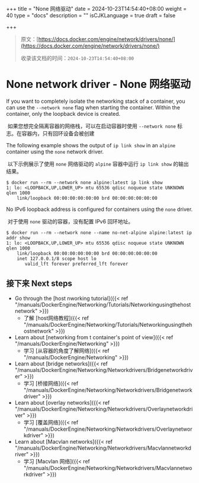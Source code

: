+++
title = "None 网络驱动"
date = 2024-10-23T14:54:40+08:00
weight = 40
type = "docs"
description = ""
isCJKLanguage = true
draft = false

+++

> 原文：[https://docs.docker.com/engine/network/drivers/none/](https://docs.docker.com/engine/network/drivers/none/)
>
> 收录该文档的时间：`2024-10-23T14:54:40+08:00`

# None network driver - None 网络驱动

If you want to completely isolate the networking stack of a container, you can use the `--network none` flag when starting the container. Within the container, only the loopback device is created.

​	如果您想完全隔离容器的网络栈，可以在启动容器时使用 `--network none` 标志。在容器内，只有回环设备会被创建

The following example shows the output of `ip link show` in an `alpine` container using the `none` network driver.

​	以下示例展示了使用 `none` 网络驱动的 `alpine` 容器中运行 `ip link show` 的输出结果。



```console
$ docker run --rm --network none alpine:latest ip link show
1: lo: <LOOPBACK,UP,LOWER_UP> mtu 65536 qdisc noqueue state UNKNOWN qlen 1000
    link/loopback 00:00:00:00:00:00 brd 00:00:00:00:00:00
```

No IPv6 loopback address is configured for containers using the `none` driver.

​	对于使用 `none` 驱动的容器，没有配置 IPv6 回环地址。



```console
$ docker run --rm --network none --name no-net-alpine alpine:latest ip addr show
1: lo: <LOOPBACK,UP,LOWER_UP> mtu 65536 qdisc noqueue state UNKNOWN qlen 1000
    link/loopback 00:00:00:00:00:00 brd 00:00:00:00:00:00
    inet 127.0.0.1/8 scope host lo
       valid_lft forever preferred_lft forever
```

## 接下来 Next steps

- Go through the [host nworking tutorial]({{< ref "/manuals/DockerEngine/Networking/Tutorials/Networkingusingthehostnetwork" >}})
  - 了解 [host网络教程]({{< ref "/manuals/DockerEngine/Networking/Tutorials/Networkingusingthehostnetwork" >}})
- Learn about [networking from t container's point of view]({{< ref "/manuals/DockerEngine/Networking" >}})
  - 学习 [从容器的角度了解网络]({{< ref "/manuals/DockerEngine/Networking" >}})
- Learn about [bridge networks]({{< ref "/manuals/DockerEngine/Networking/Networkdrivers/Bridgenetworkdriver" >}})
  - 学习 [桥接网络]({{< ref "/manuals/DockerEngine/Networking/Networkdrivers/Bridgenetworkdriver" >}})
- Learn about [overlay networks]({{< ref "/manuals/DockerEngine/Networking/Networkdrivers/Overlaynetworkdriver" >}})
  - 学习 [覆盖网络]({{< ref "/manuals/DockerEngine/Networking/Networkdrivers/Overlaynetworkdriver" >}})
- Learn about [Macvlan networks]({{< ref "/manuals/DockerEngine/Networking/Networkdrivers/Macvlannetworkdriver" >}})
  - 学习 [Macvlan 网络]({{< ref "/manuals/DockerEngine/Networking/Networkdrivers/Macvlannetworkdriver" >}})
